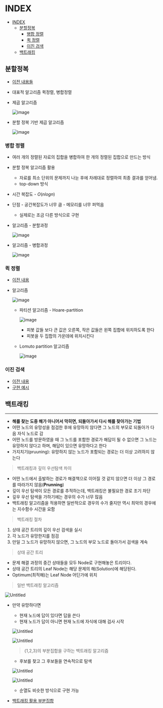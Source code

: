 # INDEX

- [INDEX](#index)
  - [분할정복](#분할정복)
    - [병합 정렬](#병합-정렬)
    - [퀵 정렬](#퀵-정렬)
    - [이진 검색](#이진-검색)
  - [백트래킹](#백트래킹)

## 분할정복

* [이전 내용들](https://github.com/rlaehd12/TIL/blob/main/algorithm/0216.md#분할정복)
* 대표적 알고리즘 퀵정렬, 병합정렬

* 제곱 알고리즘

  ![image](https://user-images.githubusercontent.com/122508528/228393534-26d7d5f6-dbb9-4525-b22a-f52d32db0497.png)

* 분할 정복 기반 제곱 알고리즘

  ![image](https://user-images.githubusercontent.com/122508528/228393608-f59a5e61-b196-4ac4-8fc3-2c68404ae624.png)

### 병합 정렬

* 여러 개의 정렬된 자료의 집합을 병합하여 한 개의 정렬된 집합으로 만드는 방식
* 분할 정복 알고리즘 활용
  * 자료를 최소 단위의 문제까지 나눈 후에 차례대로 정렬하여 최종 결과를 얻어냄.
  * top-down 방식
* 시간 복잡도 - $O(n log n)$
* 단점 - 공간복잡도가 너무 큼 - 메모리를 너무 퍼먹음
  * 실제로는 조금 다른 방식으로 구현

* 알고리즘 - 분할과정

  ![image](https://user-images.githubusercontent.com/122508528/228394615-c3ed041c-2f55-4abc-93a4-70fb6795db21.png)

* 알고리즘 - 병합과정
  
  ![image](https://user-images.githubusercontent.com/122508528/228395113-70d5008b-8645-47ef-a409-f175f843d8b5.png)


### 퀵 정렬

* [이전 내용](https://github.com/rlaehd12/TIL/blob/main/algorithm/0216.md#퀵정렬)
* 알고리즘

  ![image](https://user-images.githubusercontent.com/122508528/228401804-f6ee6072-6f02-4825-9689-254030b4d75d.png)

  * 파티션 알고리즘 - Hoare-partition

    ![image](https://user-images.githubusercontent.com/122508528/228401911-f6786037-6b5f-48c5-bf8d-b9bec3c2af98.png)

    * 피봇 값들 보다 큰 값은 오른쪽, 작은 값들은 왼쪽 집합에 위치하도록 한다
    * 피봇을 두 집합의 가운데에 위치시킨다

  * Lomuto partition 알고리즘

    ![image](https://user-images.githubusercontent.com/122508528/228404035-8b64c299-de18-40e8-8ddc-37776bd09bb8.png)



### 이진 검색

* [이전 내용](https://github.com/rlaehd12/TIL/blob/main/algorithm/0206.md#이진-검색)
* [구현 예시](https://github.com/rlaehd12/TIL/blob/main/algorithm/search.py)

## 백트래킹
---

- **해를 찾는 도중 해가 아니어서 막히면, 되돌아가서 다시 해를 찾아가는 기법**
- 어떤 노드의 유망성을 점검한 후에 유망하지 않다면 그 노드의 부모로 되돌아가 다음 자식 노드로 감
- 어떤 노드를 방문하였을 때 그 노드를 포함한 경로가 해답이 될 수 없으면 그 노드는 유망하지 않다고 하며, 해답이 있으면 유망하다고 한다
- 가지치기(pruuning): 유망하지 않는 노드가 포함되는 경로는 더 이상 고려하지 않는다

> 백트래킹과 깊이 우선탐색 차이

- 어떤 노드에서 출발하는 경로가 해결책으로 이어질 것 같지 않으면 더 이상 그 경로를 따라가지 않음(**Prunning**)
- 깊이 우선 탐색이 모든 경로를 추적하는데, 백트래킹은 불필요한 경로 조기 차단
- 깊우 우선 탐색을 가하기에는 경우의 수가 너무 많음
- 백트래킹 알고리즘을 적용하면 일반적으로 경우의 수가 줄지만 역시 최악의 경우에는 지수함수 시간을 요함

> 백트래킹 절차

1. 상태 공간 트리의 깊이 우선 검색을 실시
2. 각 노드가 유망한지를 점검
3. 만일 그 노드가 유망하지 않으면, 그 노드의 부모 노드로 돌아가서 검색을 계속

> 상태 공간 트리

- 문제 해결 과정의 중간 상태들을 모두 Node로 구현해놓은 트리이다.
- 상태 공간 트리의 Leaf Node는 해당 문제의 해(Solution)에 해당된다.
- Optimum(최적해)는 Leaf Node 어딘가에 위치

> 일반 백트래킹 알고리즘

![Untitled](https://www.notion.so/image/https%3A%2F%2Fs3-us-west-2.amazonaws.com%2Fsecure.notion-static.com%2Fd76887d0-c6c1-40e3-8916-2aa2ea52ba23%2FUntitled.png?id=e39e0707-a3b4-4986-a57f-c6a6d76bcfb2&table=block&spaceId=a1247e42-77d7-4e53-ab23-409f9edc6ca3&width=2000&userId=245eff4f-2a49-4a92-b3b5-628aa345cbf1&cache=v2)

- 만약 유망하다면
    - 현재 노드에 답이 있다면 답을 쓴다
    - 현재 노드가 답이 아니면 현재 노드에 자식에 대해 검사 시작
    
    ![Untitled](https://www.notion.so/image/https%3A%2F%2Fs3-us-west-2.amazonaws.com%2Fsecure.notion-static.com%2F08945b21-0325-43e3-8bae-5186ef0f318c%2FUntitled.png?id=3e04f100-65a0-4ef3-bd3e-fc4c93ab4d67&table=block&spaceId=a1247e42-77d7-4e53-ab23-409f9edc6ca3&width=2000&userId=245eff4f-2a49-4a92-b3b5-628aa345cbf1&cache=v2)
    
    ![Untitled](https://www.notion.so/image/https%3A%2F%2Fs3-us-west-2.amazonaws.com%2Fsecure.notion-static.com%2F48e6dfa4-30da-487c-ac8f-080ddbd0e558%2FUntitled.png?id=effcfe4f-165c-4d2c-bf4c-7db9edd2075f&table=block&spaceId=a1247e42-77d7-4e53-ab23-409f9edc6ca3&width=2000&userId=245eff4f-2a49-4a92-b3b5-628aa345cbf1&cache=v2)
    
    > {1,2,3}의 부분집합을 구하는 백트래킹 알고리즘

    * 후보를 찾고 그 후보들을 연속적으로 탐색
    
    ![Untitled](https://www.notion.so/image/https%3A%2F%2Fs3-us-west-2.amazonaws.com%2Fsecure.notion-static.com%2F498a6121-7436-4c8a-98e0-6eedf1be76ed%2FUntitled.png?id=8c452ccf-b271-4ee2-be1a-8db2aaf9044c&table=block&spaceId=a1247e42-77d7-4e53-ab23-409f9edc6ca3&width=2000&userId=245eff4f-2a49-4a92-b3b5-628aa345cbf1&cache=v2)
    
    ![Untitled](https://www.notion.so/image/https%3A%2F%2Fs3-us-west-2.amazonaws.com%2Fsecure.notion-static.com%2F0870292e-5e94-47a2-a54d-c11d03f7025b%2FUntitled.png?id=0f4d5137-be92-4b2e-878e-2c2a0081a821&table=block&spaceId=a1247e42-77d7-4e53-ab23-409f9edc6ca3&width=2000&userId=245eff4f-2a49-4a92-b3b5-628aa345cbf1&cache=v2)
    
    - 순열도 비슷한 방식으로 구현 가능

* [백트래킹 활용 부분집합](https://github.com/rlaehd12/TIL/blob/main/algorithm/0216subset.py)